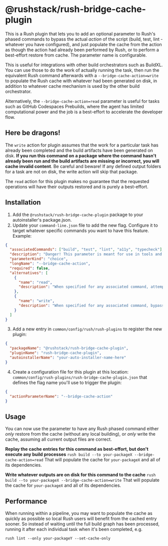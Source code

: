 # @rushstack/rush-bridge-cache-plugin

This is a Rush plugin that lets you to add an optional parameter to Rush's phased commands to bypass the actual _action_ of the script (build, test, lint - whatever you have configured), and just populate the cache from the action as though the action had already been performed by Rush, or to perform a best-effort restore from cache. The parameter name is configurable.

This is useful for integrations with other build orchestrators such as BuildXL. You can use those to do the work of actually running the task, then run the equivalent Rush command afterwards with a `--bridge-cache-action=write` to populate the Rush cache with whatever had been generated on disk, in addition to whatever cache mechanism is used by the other build orchestrator.

Alternatively, the `--bridge-cache-action=read` parameter is useful for tasks such as GitHub Codespaces Prebuilds, where the agent has limited computational power and the job is a best-effort to accelerate the developer flow.

## Here be dragons!

The `write` action for plugin assumes that the work for a particular task has already been completed and the build artifacts have been generated on disk. **If you run this command on a package where the command hasn't already been run and the build artifacts are missing or incorrect, you will cache invalid content**. Be careful and beware! If any defined output folders for a task are not on disk, the write action will skip that package.

The `read` action for this plugin makes no guarantee that the requested operations will have their outputs restored and is purely a best-effort.

## Installation

1. Add the `@rushstack/rush-bridge-cache-plugin` package to your autoinstaller's package.json.
2. Update your `command-line.json` file to add the new flag. Configure it to target whatever specific commands you want to have this feature. Example:

```json
{
  "associatedCommands": ["build", "test", "lint", "a11y", "typecheck"],
  "description": "Danger! This parameter is meant for use in tools and as part of larger workflows that guarantee the state of the build folder.",
  "parameterKind": "choice",
  "longName": "--bridge-cache-action",
  "required": false,
  "alternatives": [
    {
      "name": "read",
      "description": "When specified for any associated command, attempt to restore the outputs from the build cache, but will not perform an actual build in the event of cache misses. Beware! If not all cache entries are available, some operations will be left unbuilt."
    },
    {
      "name": "write",
      "description": "When specified for any associated command, bypass running the command itself, and cache whatever outputs exist in the output folders as-is. Beware! Only run when you know the build artifacts are in a valid state for the command."
    }
  ]
}
```

3. Add a new entry in `common/config/rush/rush-plugins` to register the new plugin:
```json
{
  "packageName": "@rushstack/rush-bridge-cache-plugin",
  "pluginName": "rush-bridge-cache-plugin",
  "autoinstallerName": "your-auto-installer-name-here"
}
```

4. Create a configuration file for this plugin at this location: `common/config/rush-plugins/rush-bridge-cache-plugin.json` that defines the flag name you'll use to trigger the plugin:
```json
{
  "actionParameterName": "--bridge-cache-action"
}
```

## Usage

You can now use the parameter to have any Rush phased command either *only* restore from the cache (without any local building), or *only* write the cache, assuming all current output files are correct.

**Replay the cache entries for this command as best-effort, but don't execute any build processes**
`rush build --to your-packageX --bridge-cache-action=read`
That will populate the cache for `your-packageX` and all of its dependencies.

**Write whatever outputs are on disk for this command to the cache**
`rush build --to your-packageX --bridge-cache-action=write`
That will populate the cache for `your-packageX` and all of its dependencies.


## Performance

When running within a pipeline, you may want to populate the cache as quickly as possible so local Rush users will benefit from the cached entry sooner. So instead of waiting until the full build graph has been processed, running it after each individual task when it's been completed, e.g.

`rush lint --only your-packageY --set-cache-only`
